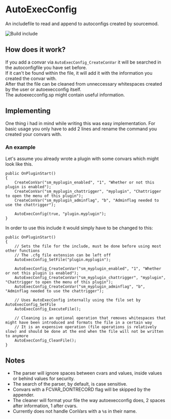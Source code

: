 # AutoExecConfig  
An includefile to read and append to autoconfigs created by sourcemod.  

![Build include](https://github.com/Impact123/AutoExecConfig/workflows/Build%20include/badge.svg)

## How does it work?
If you add a convar via `AutoExecConfig_CreateConVar` it will be searched in the autoconfigfile you have set before.  
If it can't be found within the file, it will add it with the information you created the convar with.  
After that the file can be cleaned from unneccessary whitespaces created by the user or autoexecconfig itself.  
The autoexecconfig.sp might contain useful information.  



## Implementing
One thing i had in mind while writing this was easy implementation. For basic usage you only have to add 2 lines and rename the command you created your convars with.  

### An example

Let's assume you already wrote a plugin with some convars which might look like this.

```SourcePawn
public OnPluginStart()
{
	CreateConVar("sm_myplugin_enabled", "1", "Whether or not this plugin is enabled");
	CreateConVar("sm_myplugin_chattrigger", "myplugin", "Chattrigger to open the menu of this plugin");
	CreateConVar("sm_myplugin_adminflag", "b", "Adminflag needed to use the chattrigger");
	
	AutoExecConfig(true, "plugin.myplugin");
}
```

In order to use this include it would simply have to be changed to this:  

```SourcePawn
public OnPluginStart()
{
	// Sets the file for the include, must be done before using most other functions
	// The .cfg file extension can be left off
	AutoExecConfig_SetFile("plugin.myplugin");
	
	AutoExecConfig_CreateConVar("sm_myplugin_enabled", "1", "Whether or not this plugin is enabled");
	AutoExecConfig_CreateConVar("sm_myplugin_chattrigger", "myplugin", "Chattrigger to open the menu of this plugin");
	AutoExecConfig_CreateConVar("sm_myplugin_adminflag", "b", "Adminflag needed to use the chattrigger");
	
	// Uses AutoExecConfig internally using the file set by AutoExecConfig_SetFile
	AutoExecConfig_ExecuteFile();
	
	// Cleaning is an optional operation that removes whitespaces that might have been introduced and formats the file in a certain way
	// It is an expensive operation (file operations is relatively slow) and should be done at the end when the file will not be written to anymore
	AutoExecConfig_CleanFile();
}
```
    
## Notes
* The parser will ignore spaces between cvars and values, inside values or behind values for security.  
* The search of the parser, by default, is case sensitive.
* Convars with a FCVAR_DONTRECORD flag will be skipped by the appender.
* The cleaner will format your file the way autoexecconfig does, 2 spaces after information, 1 after cvars.
* Currently does not handle ConVars with a `%`s in their name.
